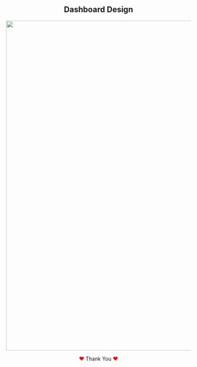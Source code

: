 <h2 align="center">Dashboard Design</h2>
<p align="center">
<img width="900px" src="https://user-images.githubusercontent.com/80118217/210852313-3c19f631-971f-469a-a987-9728ae94a3d7.JPG">
</p>
<p align="center"><span style="color: red;">&hearts;</span> Thank You <span style="color: red;">&hearts;</span></p>
